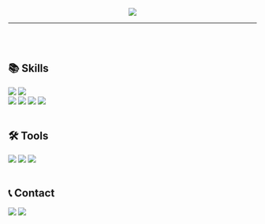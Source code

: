 <p align='center'>
<img src="https://capsule-render.vercel.app/api?type=waving&color=DCC188&height=300&section=header&text=welcome&fontSize=90&animation=fadeIn&fontAlignY=38&desc=SubinPark%20GitHub%20Profile!&descAlignY=51&descAlign=62&fontColor=F3F5F7&stroke=F3F5F7&strokeWidth=2"/>    
</p>  


---  
<br/>
<br/>  

## 📚 Skills 
<img src="https://img.shields.io/badge/Java-7799FD?style=flat&logo=openjdk&logoColor=FFFFFF"/> <img src="https://img.shields.io/badge/JavaScript-F7DF1E?style=flat&logo=javascript&logoColor=FFFFFF"/>  
<img src="https://img.shields.io/badge/Spring-6DB33F?style=flat&logo=spring&logoColor=FFFFFF"/> <img src="https://img.shields.io/badge/Spring Boot-6DB33F?style=flat&logo=springboot&logoColor=FFFFFF"/> <img src="https://img.shields.io/badge/MariaDB-003545?style=flat&logo=mariadb&logoColor=FFFFFF"/> <img src="https://img.shields.io/badge/jQuery-0769AD?style=flat&logo=jquery&logoColor=FFFFFF"/>
<br/>
<br/>

## 🛠️ Tools
<img src="https://img.shields.io/badge/IntelliJ IDEA-000000?style=flat&logo=intellijidea&logoColor=FFFFFF"/> <img src="https://img.shields.io/badge/Eclipse IDE-2C2255?style=flat&logo=eclipseide&logoColor=FFFFFF"/> <img src="https://img.shields.io/badge/DBeaver-382923?style=flat&logo=dbeaver&logoColor=FFFFFF"/>
<br/>
<br/>

## 📞 Contact
<a href="https://www.instagram.com/tn_bini33/" target="_blank"><img src="https://img.shields.io/badge/Instagram-E4405F?style=flat&logo=instagram&logoColor=FFFFFF"/></a>
<a href="mailto:tnqls3718@gmail.com" target="_blank"><img src="https://img.shields.io/badge/Gmail-EA4335?style=flat&logo=gmail&logoColor=FFFFFF"/></a>
<br/>
<br/>
